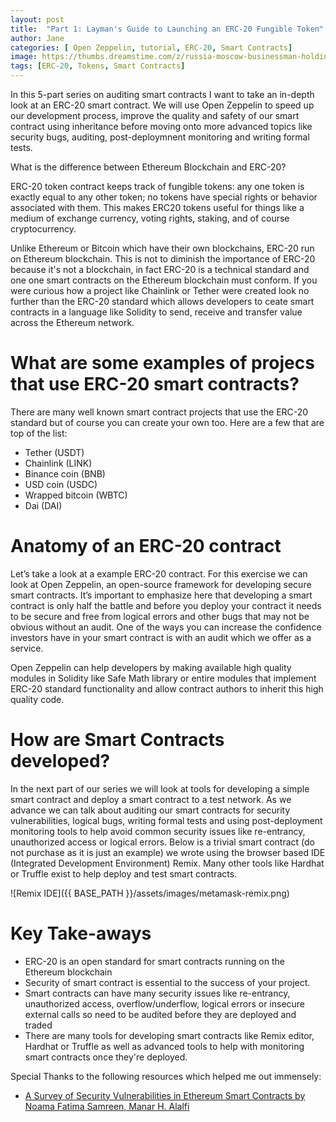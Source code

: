 ```yaml
---
layout: post
title:  "Part 1: Layman's Guide to Launching an ERC-20 Fungible Token"
author: Jane
categories: [ Open Zeppelin, tutorial, ERC-20, Smart Contracts]
image: https://thumbs.dreamstime.com/z/russia-moscow-businessman-holding-tablet-logo-erc-official-protocol-ethereum-eth-network-standard-creating-tokens-219590148.jpg
tags: [ERC-20, Tokens, Smart Contracts]
---
```

In this 5-part series on auditing smart contracts I want to take an in-depth look at an ERC-20 smart contract. We will use Open Zeppelin to speed up our development process, improve the quality and safety of our smart contract using inheritance before moving onto more advanced topics like security bugs, auditing, post-deploymnent monitoring and writing formal tests. 

What is the difference between Ethereum Blockchain and ERC-20?

ERC-20 token contract keeps track of fungible tokens: any one token is exactly equal to any other token; no tokens have special rights or behavior associated with them. This makes ERC20 tokens useful for things like a medium of exchange currency, voting rights, staking, and of course cryptocurrency. 

Unlike Ethereum or Bitcoin which have their own blockchains, ERC-20 run on Ethereum blockchain. This is not to diminish the importance of ERC-20 because it's not a blockchain, in fact ERC-20 is a technical standard and one one smart contracts on the Ethereum blockchain must conform. If you were curious how a project like Chainlink or Tether were created look no further than the ERC-20 standard which allows developers to ceate smart contracts in a language like Solidity to send, receive and transfer value across the Ethereum network. 

# What are some examples of projecs that use ERC-20 smart contracts?

There are many well known smart contract projects that use the ERC-20 standard but of course you can create your own too. Here are a few that are top of the list:

- Tether (USDT)
- Chainlink (LINK)
- Binance coin (BNB)
- USD coin (USDC)
- Wrapped bitcoin (WBTC)
- Dai (DAI)

# Anatomy of an ERC-20 contract

Let’s take a look at a example ERC-20 contract. For this exercise we can look at Open Zeppelin, an open-source framework for developing secure smart contracts. It’s important to emphasize here that developing a smart contract is only half the battle and before you deploy your contract it needs to be secure and free from logical errors and other bugs that may not be obvious without an audit. One of the ways you can increase the confidence investors have in your smart contract is with an audit which we offer as a service.

Open Zeppelin can help developers by making available high quality modules in Solidity like Safe Math library or entire modules that implement ERC-20 standard functionality and allow contract authors to inherit this high quality code. 

# How are Smart Contracts developed?

In the next part of our series we will look at tools for developing a simple smart contract and deploy a smart contract to a test network. As we advance we can talk about auditing our smart contracts for security vulnerabilities, logical bugs, writing formal tests and using post-deployment monitoring tools to help avoid common security issues like re-entrancy, unauthorized access or logical errors. Below is a trivial smart contract (do not purchase as it is just an example) we wrote using the browser based IDE (Integrated Development Environment) Remix. Many other tools like Hardhat or Truffle exist to help deploy and test smart contracts.

![Remix IDE]({{ BASE_PATH }}/assets/images/metamask-remix.png)

# Key Take-aways

* ERC-20 is an open standard for smart contracts running on the Ethereum blockchain
* Security of smart contract is essential to the success of your project.
* Smart contracts can have many security issues like re-entrancy, unauthorized access, overflow/underflow, logical errors or insecure external calls so need to be audited before they are deployed and traded 
* There are many tools for developing smart contracts like Remix editor, Hardhat or Truffle as well as advanced tools to help with monitoring smart contracts once they're deployed. 

Special Thanks to the following resources which helped me out immensely:

- [A Survey of Security Vulnerabilities in Ethereum Smart Contracts by
Noama Fatima Samreen, Manar H. Alalfi](https://arxiv.org/abs/2105.06974)

